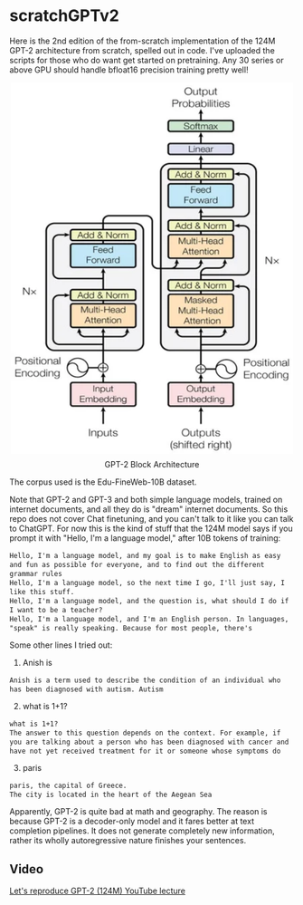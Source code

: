# scratchGPTv2

Here is the 2nd edition of the from-scratch implementation of the 124M GPT-2 architecture from scratch, spelled out in code. I've uploaded the scripts for those who do want get started on pretraining. Any 30 series or above GPU should handle bfloat16 precision training pretty well!

<div align="center">
  <img src="image.png" alt="GPT-2 Block Architecture" width="500" style="display: block; margin-bottom: 10px;">
  <p style="margin-top: 0;">GPT-2 Block Architecture</p>
</div>

The corpus used is the Edu-FineWeb-10B dataset.

Note that GPT-2 and GPT-3 and both simple language models, trained on internet documents, and all they do is "dream" internet documents. So this repo does not cover Chat finetuning, and you can't talk to it like you can talk to ChatGPT. For now this is the kind of stuff that the 124M model says if you prompt it with "Hello, I'm a language model," after 10B tokens of training:

```
Hello, I'm a language model, and my goal is to make English as easy and fun as possible for everyone, and to find out the different grammar rules
Hello, I'm a language model, so the next time I go, I'll just say, I like this stuff.
Hello, I'm a language model, and the question is, what should I do if I want to be a teacher?
Hello, I'm a language model, and I'm an English person. In languages, "speak" is really speaking. Because for most people, there's
```

Some other lines I tried out:

1. Anish is
```
Anish is a term used to describe the condition of an individual who has been diagnosed with autism. Autism
```

2. what is 1+1?
```
what is 1+1?
The answer to this question depends on the context. For example, if you are talking about a person who has been diagnosed with cancer and have not yet received treatment for it or someone whose symptoms do
```

3. paris
```
paris, the capital of Greece.
The city is located in the heart of the Aegean Sea
```

Apparently, GPT-2 is quite bad at math and geography. The reason is because GPT-2 is a decoder-only model and it fares better at text completion pipelines. It does not generate completely new information, rather its wholly autoregressive nature finishes your sentences.

## Video

[Let's reproduce GPT-2 (124M) YouTube lecture](https://youtu.be/l8pRSuU81PU)
